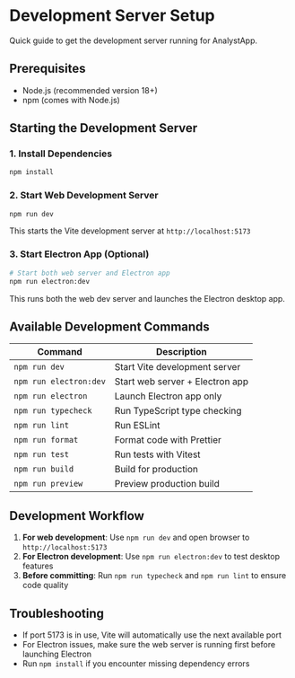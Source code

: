 # Development Server Setup

Quick guide to get the development server running for AnalystApp.

## Prerequisites

- Node.js (recommended version 18+)
- npm (comes with Node.js)

## Starting the Development Server

### 1. Install Dependencies
```bash
npm install
```

### 2. Start Web Development Server
```bash
npm run dev
```
This starts the Vite development server at `http://localhost:5173`

### 3. Start Electron App (Optional)
```bash
# Start both web server and Electron app
npm run electron:dev
```
This runs both the web dev server and launches the Electron desktop app.

## Available Development Commands

| Command | Description |
|---------|-------------|
| `npm run dev` | Start Vite development server |
| `npm run electron:dev` | Start web server + Electron app |
| `npm run electron` | Launch Electron app only |
| `npm run typecheck` | Run TypeScript type checking |
| `npm run lint` | Run ESLint |
| `npm run format` | Format code with Prettier |
| `npm run test` | Run tests with Vitest |
| `npm run build` | Build for production |
| `npm run preview` | Preview production build |

## Development Workflow

1. **For web development**: Use `npm run dev` and open browser to `http://localhost:5173`
2. **For Electron development**: Use `npm run electron:dev` to test desktop features
3. **Before committing**: Run `npm run typecheck` and `npm run lint` to ensure code quality

## Troubleshooting

- If port 5173 is in use, Vite will automatically use the next available port
- For Electron issues, make sure the web server is running first before launching Electron
- Run `npm install` if you encounter missing dependency errors